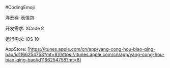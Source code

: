 #CodingEmoji

洋葱猴-表情包

开发需求:
XCode 8

运行需求:
iOS 10

AppStore:
[https://itunes.apple.com/cn/app/yang-cong-hou-biao-qing-bao/id1166254758?mt=8](https://itunes.apple.com/cn/app/yang-cong-hou-biao-qing-bao/id1166254758?mt=8)
